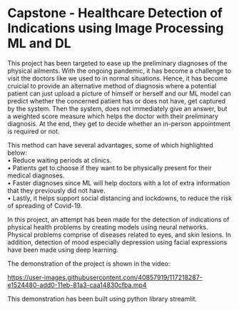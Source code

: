 # Capstone - Healthcare Detection of Indications using Image Processing ML and DL

This project has been targeted to ease up the preliminary diagnoses of the physical ailments. With the ongoing pandemic, it has become a challenge to visit the doctors like we used to in normal situations. Hence, it has become cruicial to provide an alternative method of diagnosis where a potential patient can just upload a picture of himself or herself and our ML model can predict whether the concerned patient has or does not have, get captured by the system. Then the system, does not immediately give an answer, but a weighted score measure which helps the doctor with their preliminary diagnosis. At the end, they get to decide whether an in-person appointment is required or not.

This method can have several advantages, some of which highlighted below:   
• Reduce waiting periods at clinics.  
• Patients get to choose if they want to be physically present for their medical diagnoses.  
• Faster diagnoses since ML will help doctors with a lot of extra information that they previously did not have.  
• Lastly, it helps support social distancing and lockdowns, to reduce the risk of spreading of Covid-19.   
  
In this project, an attempt has been made for the detection of indications of physical health problems by creating models using neural networks. Physical problems comprise of diseases related to eyes, and skin lesions. In addition, detection of mood especially depression using facial expressions have been made using deep learning.

The demonstration of the project is shown in the video:

https://user-images.githubusercontent.com/40857919/117218287-e1524480-add0-11eb-81a3-caa14830cfba.mp4

This demonstration has been built using python library streamlit.
